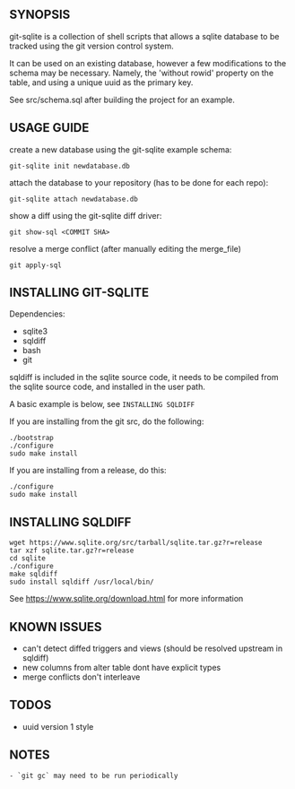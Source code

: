 ## SYNOPSIS
git-sqlite is a collection of shell scripts that allows a sqlite database
to be tracked using the git version control system.

It can be used on an existing database, however a few modifications
to the schema may be necessary. Namely, the 'without rowid'
property on the table, and using a unique uuid as the primary key.

See src/schema.sql after building the project for an example.

## USAGE GUIDE
create a new database using the git-sqlite example schema:
```
git-sqlite init newdatabase.db
```

attach the database to your repository (has to be done for each repo):
```
git-sqlite attach newdatabase.db
```

show a diff using the git-sqlite diff driver:
```
git show-sql <COMMIT SHA>
```

resolve a merge conflict (after manually editing the merge_file)
```
git apply-sql
```

## INSTALLING GIT-SQLITE
Dependencies:
* sqlite3
* sqldiff
* bash
* git

sqldiff is included in the sqlite source code,
it needs to be compiled from the sqlite source code,
and installed in the user path.

A basic example is below, see `INSTALLING SQLDIFF`

If you are installing from the git src, do the following:
```
./bootstrap
./configure
sudo make install
```

If you are installing from a release, do this:
```
./configure
sudo make install
```

## INSTALLING SQLDIFF

```
wget https://www.sqlite.org/src/tarball/sqlite.tar.gz?r=release
tar xzf sqlite.tar.gz?r=release
cd sqlite
./configure
make sqldiff
sudo install sqldiff /usr/local/bin/
```

See https://www.sqlite.org/download.html for more information

## KNOWN ISSUES
* can't detect diffed triggers and views (should be resolved upstream in sqldiff)
* new columns from alter table dont have explicit types
* merge conflicts don't interleave

## TODOS
* uuid version 1 style

## NOTES
    - `git gc` may need to be run periodically
